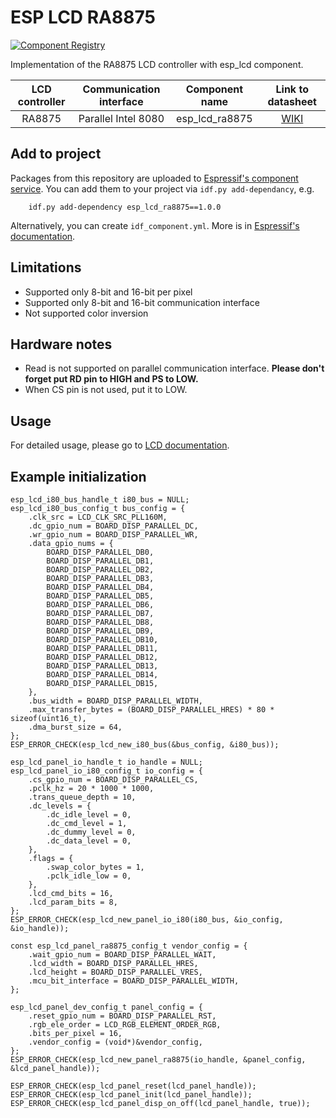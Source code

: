 # ESP LCD RA8875

[![Component Registry](https://components.espressif.com/components/espressif/esp_lcd_ra8875/badge.svg)](https://components.espressif.com/components/espressif/esp_lcd_ra8875)

Implementation of the RA8875 LCD controller with esp_lcd component. 

| LCD controller | Communication interface | Component name | Link to datasheet |
| :------------: | :---------------------: | :------------: | :---------------: |
| RA8875         | Parallel Intel 8080     | esp_lcd_ra8875 | [WIKI](https://www.waveshare.com/wiki/7inch_Capacitive_Touch_LCD_(C)) |

## Add to project

Packages from this repository are uploaded to [Espressif's component service](https://components.espressif.com/).
You can add them to your project via `idf.py add-dependancy`, e.g. 
```
    idf.py add-dependency esp_lcd_ra8875==1.0.0
```

Alternatively, you can create `idf_component.yml`. More is in [Espressif's documentation](https://docs.espressif.com/projects/esp-idf/en/latest/esp32/api-guides/tools/idf-component-manager.html).

## Limitations

- Supported only 8-bit and 16-bit per pixel
- Supported only 8-bit and 16-bit communication interface
- Not supported color inversion

## Hardware notes

- Read is not supported on parallel communication interface. **Please don't forget put RD pin to HIGH and PS to LOW.**
- When CS pin is not used, put it to LOW.

## Usage

For detailed usage, please go to [LCD documentation](https://docs.espressif.com/projects/esp-idf/en/latest/esp32/api-reference/peripherals/lcd.html).

## Example initialization 

```
esp_lcd_i80_bus_handle_t i80_bus = NULL;
esp_lcd_i80_bus_config_t bus_config = {
    .clk_src = LCD_CLK_SRC_PLL160M,
    .dc_gpio_num = BOARD_DISP_PARALLEL_DC,
    .wr_gpio_num = BOARD_DISP_PARALLEL_WR,
    .data_gpio_nums = {
        BOARD_DISP_PARALLEL_DB0,
        BOARD_DISP_PARALLEL_DB1,
        BOARD_DISP_PARALLEL_DB2,
        BOARD_DISP_PARALLEL_DB3,
        BOARD_DISP_PARALLEL_DB4,
        BOARD_DISP_PARALLEL_DB5,
        BOARD_DISP_PARALLEL_DB6,
        BOARD_DISP_PARALLEL_DB7,
        BOARD_DISP_PARALLEL_DB8,
        BOARD_DISP_PARALLEL_DB9,
        BOARD_DISP_PARALLEL_DB10,
        BOARD_DISP_PARALLEL_DB11,
        BOARD_DISP_PARALLEL_DB12,
        BOARD_DISP_PARALLEL_DB13,
        BOARD_DISP_PARALLEL_DB14,
        BOARD_DISP_PARALLEL_DB15,
    },
    .bus_width = BOARD_DISP_PARALLEL_WIDTH,
    .max_transfer_bytes = (BOARD_DISP_PARALLEL_HRES) * 80 * sizeof(uint16_t),
    .dma_burst_size = 64,
};
ESP_ERROR_CHECK(esp_lcd_new_i80_bus(&bus_config, &i80_bus));

esp_lcd_panel_io_handle_t io_handle = NULL;
esp_lcd_panel_io_i80_config_t io_config = {
    .cs_gpio_num = BOARD_DISP_PARALLEL_CS,
    .pclk_hz = 20 * 1000 * 1000,
    .trans_queue_depth = 10,
    .dc_levels = {
        .dc_idle_level = 0,
        .dc_cmd_level = 1,
        .dc_dummy_level = 0,
        .dc_data_level = 0,
    },
    .flags = {
        .swap_color_bytes = 1,
        .pclk_idle_low = 0,
    },
    .lcd_cmd_bits = 16,
    .lcd_param_bits = 8,
};
ESP_ERROR_CHECK(esp_lcd_new_panel_io_i80(i80_bus, &io_config, &io_handle));

const esp_lcd_panel_ra8875_config_t vendor_config = {
    .wait_gpio_num = BOARD_DISP_PARALLEL_WAIT,
    .lcd_width = BOARD_DISP_PARALLEL_HRES,
    .lcd_height = BOARD_DISP_PARALLEL_VRES,
    .mcu_bit_interface = BOARD_DISP_PARALLEL_WIDTH,
};

esp_lcd_panel_dev_config_t panel_config = {
    .reset_gpio_num = BOARD_DISP_PARALLEL_RST,
    .rgb_ele_order = LCD_RGB_ELEMENT_ORDER_RGB,
    .bits_per_pixel = 16,
    .vendor_config = (void*)&vendor_config,
};
ESP_ERROR_CHECK(esp_lcd_new_panel_ra8875(io_handle, &panel_config, &lcd_panel_handle));

ESP_ERROR_CHECK(esp_lcd_panel_reset(lcd_panel_handle));
ESP_ERROR_CHECK(esp_lcd_panel_init(lcd_panel_handle));
ESP_ERROR_CHECK(esp_lcd_panel_disp_on_off(lcd_panel_handle, true));

```
